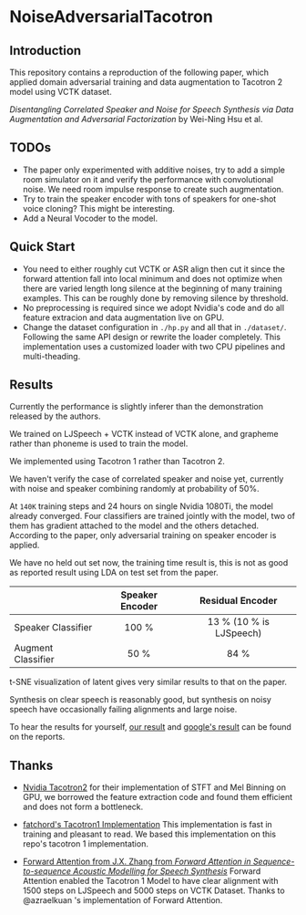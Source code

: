 # NoiseAdversarialTacotron

## Introduction

This repository contains a reproduction of the following paper, which applied domain adversarial training and data augmentation to Tacotron 2 model using VCTK dataset. 

*Disentangling Correlated Speaker and Noise for Speech Synthesis via Data Augmentation and Adversarial Factorization* by Wei-Ning Hsu et al.

## TODOs

- The paper only experimented with additive noises, try to add a simple room simulator on it and verify the performance with convolutional noise. We need room impulse response to create such augmentation. 
- Try to train the speaker encoder with tons of speakers for one-shot voice cloning? This might be interesting.
- Add a Neural Vocoder to the model.

## Quick Start

- You need to either roughly cut VCTK or ASR align then cut it since the forward attention fall into local minimum and does not optimize when there are varied length long silence at the beginning of many training examples. This can be roughly done by removing silence by threshold.
- No preprocessing is required since we adopt Nvidia's code and do all feature extracion and data augmentation live on GPU. 
- Change the dataset configuration in `./hp.py` and all that in `./dataset/`. Following the same API design or rewrite the loader completely. This implementation uses a customized loader with two CPU pipelines and multi-theading. 

## Results

Currently the performance is slightly inferer than the demonstration released by the authors.

We trained on LJSpeech + VCTK instead of VCTK alone, and grapheme rather than phoneme is used to train the model. 

We implemented using Tacotron 1 rather than Tacotron 2. 

We haven't verify the case of correlated speaker and noise yet, currently with noise and speaker combining randomly at probability of 50%. 


At `140K` training steps and 24 hours on single Nvidia 1080Ti, the model already converged. Four classifiers are trained jointly with the model, two of them has gradient attached to the model and the others detached.  According to the paper, only adversarial training on speaker encoder is applied. 

We have no held out set now, the training time result is, this is not as good as reported result using LDA on test set from the paper.

||Speaker Encoder|Residual Encoder|
|:-|:-:|:-:|
|Speaker Classifier|100 %|13 % (10 % is LJSpeech)|
|Augment Classifier|50 %|84 %|

t-SNE visualization of latent gives very similar results to that on the paper. 

Synthesis on clear speech is reasonably good, but synthesis on noisy speech have occasionally failing alignments and large noise. 

To hear the results for yourself, [our result](http://liuzj.site:2333/reports/adv.html) and [google's result](https://google.github.io/tacotron/publications/adv_tts/index.html) can be found on the reports.

## Thanks

- [Nvidia Tacotron2](https://github.com/NVIDIA/tacotron2) for their implementation of STFT and Mel Binning on GPU, we borrowed the feature extraction code and found them efficient and does not form a bottleneck. 

- [fatchord's Tacotron1 Implementation](https://github.com/fatchord/WaveRNN) This implementation is fast in training and pleasant to read. We based this implementation on this repo's tacotron 1 implementation.

- [Forward Attention from J.X. Zhang from *Forward Attention in Sequence-to-sequence Acoustic Modelling for Speech Synthesis*](https://arxiv.org/abs/1807.06736) Forward Attention enabled the Tacotron 1 Model to have clear alignment with 1500 steps on LJSpeech and 5000 steps on VCTK Dataset. Thanks to @azraelkuan 's implementation of Forward Attention.
